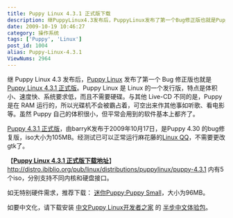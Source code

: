 ```yaml
---
title: Puppy Linux 4.3.1 正式版下载
description: 继PuppyLinux4.3发布后，PuppyLinux发布了第一个Bug修正版也就是PuppyLinux4.3.1正式版。PuppyLinux是Linux的一个发行版，特点是体积小、速度快、系统要求低，而且不需要硬碟。与其他Live-CD不同的是，Puppy是在RAM运行的，所以光碟机不会被霸占着，可空出来作其他事如听歌、看电影等。虽然Puppy自己的体积很小，但平常会用到的软件基本上都齐了。Puppy4.3.1正式版，由barryK发布于2009年10月17日，是Puppy4.30的bug修复版，iso大小为105MB。经测试已可以正常运行麻花藤的LinuxQQ，不需要更改gtk了。
date: 2009-10-19 10:46:27
category: 操作系统
tags: ['Puppy', 'Linux']
post_id: 1004
alias: Puppy-Linux-4.3.1
ViewNums: 2964
---
```


继 Puppy Linux 4.3 发布后，[Puppy Linux](/tags/Puppy) 发布了第一个 Bug 修正版也就是 [Puppy Linux 4.3.1 正式版](/blog/puppy-linux-431)。Puppy Linux 是 Linux 的一个发行版，特点是体积小、速度快、系统要求低，而且不需要硬碟。与其他 Live-CD 不同的是，Puppy 是在 RAM 运行的，所以光碟机不会被霸占着，可空出来作其他事如听歌、看电影等。虽然 Puppy 自己的体积很小，但平常会用到的软件基本上都齐了。

[Puppy 4.3.1 正式版](/blog/puppy-linux-431)，由barryK发布于2009年10月17日，是Puppy 4.30 的bug修复版，iso大小为105MB。经测试已可以正常运行麻花藤的[Linux QQ](/blog/qq-for-linux-10-beta1)，不需要更改gtk了。

【[**Puppy Linux 4.3.1 正式版下载地址**](/blog/puppy-linux-431)】
<http://distro.ibiblio.org/pub/linux/distributions/puppylinux/puppy-4.3.1>
内有5个iso，分别支持不同内核和硬盘接口。

如无特别硬件需求，推荐下载：
[迷你Puppy:Puppy Small](http://distro.ibiblio.org/pub/linux/distributions/puppylinux/puppy-4.3.1/special-puppies/pup-431-small.iso)，大小为96MB。

如要中文化，请下载安装 [中文Puppy Linux开发者之家](http://puppy.cnbits.com/) 的 [半步中文体验包](http://puppy.cnbits.com/software/%E5%8D%8A%E6%AD%A5%E4%B8%AD%E6%96%87%E4%BD%93%E9%AA%8C%E5%8C%85)。

